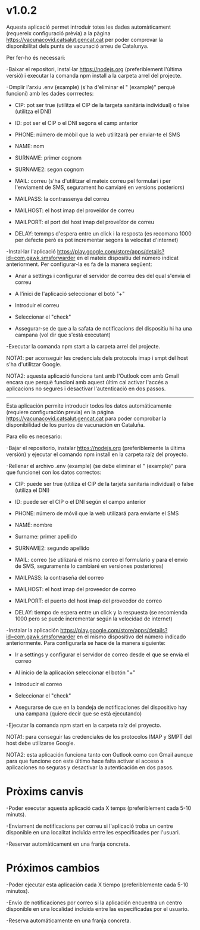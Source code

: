 # v1.0.2
Aquesta aplicació permet introduir totes les dades automàticament (requereix configuració prèvia) a la pàgina https://vacunacovid.catsalut.gencat.cat per poder comprovar la disponibilitat dels punts de vacunació arreu de Catalunya.

Per fer-ho és necessari:

-Baixar el repositori, instal·lar https://nodejs.org (preferiblement l'última versió) i executar la comanda npm install a la carpeta arrel del projecte.

-Omplir l'arxiu .env (example) (s'ha d'eliminar el " (example)" perquè funcioni) amb les dades corrrectes:

* CIP: pot ser true (utilitza el CIP de la targeta sanitària individual) o false (utilitza el DNI)

* ID: pot ser el CIP o el DNI segons el camp anterior

* PHONE: número de mòbil que la web utilitzarà per enviar-te el SMS

* NAME: nom

* SURNAME: primer cognom

* SURNAME2: segon cognom

* MAIL: correu (s'ha d'utilitzar el mateix correu pel formulari i per l'enviament de SMS, segurament ho canviaré en versions posteriors)

* MAILPASS: la contrassenya del correu

* MAILHOST: el host imap del proveïdor de correu

* MAILPORT: el port del host imap del proveïdor de correu

* DELAY: temmps d'espera entre un click i la resposta (es recomana 1000 per defecte però es pot incrementar segons la velocitat d'internet)

-Instal·lar l'aplicació https://play.google.com/store/apps/details?id=com.gawk.smsforwarder en el mateix dispositiu del número indicat anteriorment. Per configurar-la es fa de la manera següent:

* Anar a settings i configurar el servidor de correu des del qual s'envia el correu

* A l'inici de l'aplicació seleccionar el botó "+"

* Introduir el correu

* Seleccionar el "check"

* Assegurar-se de que a la safata de notificacions del dispositiu hi ha una campana (vol dir que s'està executant)

-Executar la comanda npm start a la carpeta arrel del projecte.

NOTA1: per aconseguir les credencials dels protocols imap i smpt del host s'ha d'utilitzar Google.

NOTA2: aquesta aplicació funciona tant amb l'Outlook com amb Gmail encara que perquè funcioni amb aquest últim cal activar l'accés a aplicacions no segures i desactivar l'autenticació en dos passos.

----

Esta aplicación permite introducir todos los datos automáticamente (requiere configuración previa) en la página https://vacunacovid.catsalut.gencat.cat para poder comprobar la disponibilidad de los puntos de vacunación en Cataluña.

Para ello es necesario:

-Bajar el repositorio, instalar https://nodejs.org (preferiblemente la última versión) y ejecutar el comando npm install en la carpeta raíz del proyecto.

-Rellenar el archivo .env (example) (se debe eliminar el " (example)" para que funcione) con los datos correctos:

* CIP: puede ser true (utiliza el CIP de la tarjeta sanitaria individual) o false (utiliza el DNI)

* ID: puede ser el CIP o el DNI según el campo anterior

* PHONE: número de móvil que la web utilizará para enviarte el SMS

* NAME: nombre

* Surname: primer apellido

* SURNAME2: segundo apellido

* MAIL: correo (se utilizará el mismo correo el formulario y para el envío de SMS, seguramente lo cambiaré en versiones posteriores)

* MAILPASS: la contraseña del correo

* MAILHOST: el host imap del proveedor de correo

* MAILPORT: el puerto del host imap del proveedor de correo

* DELAY: tiempo de espera entre un click y la respuesta (se recomienda 1000 pero se puede incrementar según la velocidad de internet)

-Instalar la aplicación https://play.google.com/store/apps/details?id=com.gawk.smsforwarder en el mismo dispositivo del número indicado anteriormente. Para configurarla se hace de la manera siguiente:

* Ir a settings y configurar el servidor de correo desde el que se envía el correo

* Al inicio de la aplicación seleccionar el botón "+"

* Introducir el correo

* Seleccionar el "check"

* Asegurarse de que en la bandeja de notificaciones del dispositivo hay una campana (quiere decir que se está ejecutando)

-Ejecutar la comanda npm start en la carpeta raíz del proyecto.

NOTA1: para conseguir las credenciales de los protocolos IMAP y SMPT del host debe utilizarse Google.

NOTA2: esta aplicación funciona tanto con Outlook como con Gmail aunque para que funcione con este último hace falta activar el acceso a aplicaciones no seguras y desactivar la autenticación en dos pasos.

# Pròxims canvis

-Poder executar aquesta aplicació cada X temps (preferiblement cada 5-10 minuts).

-Enviament de notificacions per correu si l'aplicació troba un centre disponible en una localitat incluïda entre les especificades per l'usuari.

-Reservar automàticament en una franja concreta.

# Próximos cambios

-Poder ejecutar esta aplicación cada X tiempo (preferiblemente cada 5-10 minutos).

-Envío de notificaciones por correo si la aplicación encuentra un centro disponible en una localidad incluida entre las especificadas por el usuario.

-Reserva automáticamente en una franja concreta.
